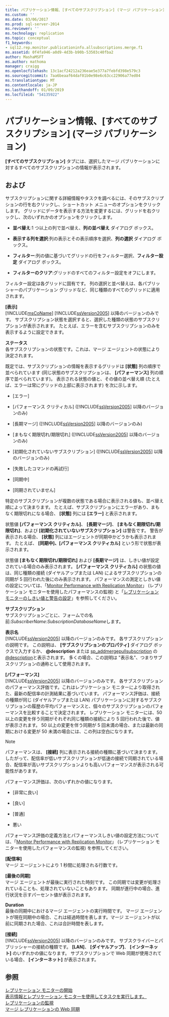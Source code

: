 ```yaml
---
title: パブリケーション情報、[すべてのサブスクリプション] (マージ パブリケーション) | Microsoft Docs
ms.custom: ''
ms.date: 03/06/2017
ms.prod: sql-server-2014
ms.reviewer: ''
ms.technology: replication
ms.topic: conceptual
f1_keywords:
- sql12.rep.monitor.publicationinfo.allsubscriptions.merge.f1
ms.assetid: 0f4fa946-a0d9-4d3b-b90b-53503c40fba2
author: MashaMSFT
ms.author: mathoma
manager: craigg
ms.openlocfilehash: 13c1acf24212a236eae5e377a7febfd398e579c3
ms.sourcegitcommit: 7aa6beaaf64daf01b0e98e6c63cc22906a77ed04
ms.translationtype: MT
ms.contentlocale: ja-JP
ms.lasthandoff: 01/09/2019
ms.locfileid: "54135922"
---
```

# <a name="publication-information-all-subscriptions-merge-publication"></a>パブリケーション情報、[すべてのサブスクリプション] (マージ パブリケーション)
  **[すべてのサブスクリプション]** タブには、選択したマージ パブリケーションに対するすべてのサブスクリプションの情報が表示されます。  
  
## <a name="options"></a>および  
 サブスクリプションに関する詳細情報やタスクを調べるには、そのサブスクリプションの行を右クリックし、ショートカット メニューのオプションをクリックします。 グリッドにデータを表示する方法を変更するには、グリッドを右クリックし、次のいずれかのオプションをクリックします。  
  
-   **並べ替え**:1 つ以上の列で並べ替え、**列の並べ替え** ダイアログ ボックス。  
  
-   **表示する列を選択**:列の表示とその表示順序を選択、**列の選択** ダイアログ ボックス。  
  
-   **フィルター**:列の値に基づいてグリッドの行をフィルター選択、**フィルター設定** ダイアログ ボックス。  
  
-   **フィルターのクリア**:グリッドのすべてのフィルター設定をオフにします。  
  
 フィルター設定は各グリッドに固有です。 列の選択と並べ替えは、各パブリッシャーのパブリケーション グリッドなど、同じ種類のすべてのグリッドに適用されます。  
  
 **[表示]**  
 [!INCLUDE[msCoName](../../includes/msconame-md.md)] [!INCLUDE[ssVersion2005](../../includes/ssversion2005-md.md)] 以降のバージョンのみです。 サブスクリプション状態を選択すると、選択した種類の状態のサブスクリプションが表示されます。 たとえば、エラーを含むサブスクリプションのみを表示するように設定できます。  
  
 **ステータス**  
 各サブスクリプションの状態です。これは、マージ エージェントの状態により決定されます。  
  
 既定では、サブスクリプションの情報を表示するグリッドは **[状態]** 列の順序で並べられています (同じ状態のサブスクリプションは、 **[パフォーマンス]** 列の順序で並べられています)。 表示される状態の値と、その値の並べ替え順 (たとえば、エラーは常にグリッドの上部に表示されます) を次に示します。  
  
-   [エラー]  
  
-   [パフォーマンス クリティカル] \([!INCLUDE[ssVersion2005](../../includes/ssversion2005-md.md)] 以降のバージョンのみ)  
  
-   [長期マージ] \([!INCLUDE[ssVersion2005](../../includes/ssversion2005-md.md)] 以降のバージョンのみ)  
  
-   [まもなく期限切れ/期限切れ] \([!INCLUDE[ssVersion2005](../../includes/ssversion2005-md.md)] 以降のバージョンのみ)  
  
-   [初期化されていないサブスクリプション] \([!INCLUDE[ssVersion2005](../../includes/ssversion2005-md.md)] 以降のバージョンのみ)  
  
-   [失敗したコマンドの再試行]  
  
-   [同期中]  
  
-   [同期されていません]  
  
 特定のサブスクリプションが複数の状態である場合に表示される値も、並べ替え順によって決まります。 たとえば、サブスクリプションにエラーがあり、まもなく期限切れになる場合、 **[状態]** 列には **[エラー]** と表示されます。  
  
 状態値 **[パフォーマンス クリティカル]**、 **[長期マージ]**、 **[まもなく期限切れ/期限切れ]**、および **[初期化されていないサブスクリプション]** は警告です。 警告が表示される場合、 **[状態]** 列にはエージェントが同期中かどうかも表示されます。 たとえば、 **[同期中]、[パフォーマンス クリティカル]** という形で状態が表示されます。  
  
 状態値 **[まもなく期限切れ/期限切れ]** および **[長期マージ]** は、しきい値が設定されている場合のみ表示されます。 **[パフォーマンス クリティカル]** の状態の値は、同じ種類の接続 (ダイヤルアップまたは LAN) によるサブスクリプションの同期が 5 回行われた後にのみ表示されます。 パフォーマンスの測定としきい値の設定については、「[Monitor Performance with Replication Monitor](monitor/monitor-performance-with-replication-monitor.md)」 (レプリケーション モニターを使用したパフォーマンスの監視) と「[レプリケーション モニターのしきい値と警告の設定](monitor/set-thresholds-and-warnings-in-replication-monitor.md)」を参照してください。  
  
 **サブスクリプション**  
 サブスクリプションごとに、フォームでの名前:*SubscriberName:SubscriptionDatabaseName*します。  
  
 **表示名**  
 [!INCLUDE[ssVersion2005](../../includes/ssversion2005-md.md)] 以降のバージョンのみです。 各サブスクリプションの説明です。 この説明は、 **[サブスクリプションのプロパティ]** ダイアログ ボックスで入力するか、 **@description** または [sp_addmergepullsubscription](/sql/relational-databases/system-stored-procedures/sp-addmergesubscription-transact-sql) の [@description](/sql/relational-databases/system-stored-procedures/sp-addmergepullsubscription-transact-sql)と表示されます。 多くの場合、この説明は "表示名"、つまりサブスクリプションの通称として使用されます。  
  
 **[パフォーマンス]**  
 [!INCLUDE[ssVersion2005](../../includes/ssversion2005-md.md)] 以降のバージョンのみです。 各サブスクリプションのパフォーマンス評価です。これはレプリケーション モニターにより取得された、最新の配信率の計測結果に基づいています。 パフォーマンス評価は、接続の種類が同じ (ダイヤルアップまたは LAN) パブリケーションに対するサブスクリプションの履歴の平均パフォーマンスと、個々のサブスクリプションのパフォーマンスを比較することで決定されます。 レプリケーション モニターには、50 以上の変更を伴う同期がそれぞれ同じ種類の接続により 5 回行われた後で、値が表示されます。 50 以上の変更を伴う同期が 5 回未満の場合、または最新の同期における変更が 50 未満の場合には、この列は空白になります。  
  
> [!NOTE]  
>  パフォーマンスは、 **[接続]** 列に表示される接続の種類に基づいて決まります。したがって、配信率が低いサブスクリプションが低速の接続で同期されている場合、配信率が高いサブスクリプションよりも高いパフォーマンスが表示される可能性があります。  
  
 パフォーマンス評価は、次のいずれかの値になります。  
  
-   [非常に良い]  
  
-   [良い]  
  
-   [普通]  
  
-   悪い  
  
 パフォーマンス評価の定義方法とパフォーマンスしきい値の設定方法については、「[Monitor Performance with Replication Monitor](monitor/monitor-performance-with-replication-monitor.md)」 (レプリケーション モニターを使用したパフォーマンスの監視) を参照してください。  
  
 **[配信率]**  
 マージ エージェントにより 1 秒間に処理される行数です。  
  
 **[最後の同期]**  
 マージ エージェントが最後に実行された時刻です。 この同期では変更が処理されていることも、処理されていないこともあります。 同期が進行中の場合、進行状況を示すパーセント値が表示されます。  
  
 **Duration**  
 最後の同期中におけるマージ エージェントの実行時間です。 マージ エージェントが現在同期中の場合、これは経過時間を表します。マージ エージェントが以前に同期された場合、これは合計時間を表します。  
  
 **[接続]**  
 [!INCLUDE[ssVersion2005](../../includes/ssversion2005-md.md)] 以降のバージョンのみです。 サブスクライバーとパブリッシャーの接続の種類です。 **[LAN]**、 **[ダイヤルアップ]**、 **[インターネット]** のいずれかの値になります。 サブスクリプションで Web 同期が使用されている場合、 **[インターネット]** が表示されます。  
  
## <a name="see-also"></a>参照  
 [レプリケーション モニターの開始](monitor/start-the-replication-monitor.md)   
 [表示情報とレプリケーション モニターを使用してタスクを実行します。](monitor/view-information-and-perform-tasks-replication-monitor.md)   
 [レプリケーションの監視](monitoring-replication.md)   
 [マージ レプリケーションの Web 同期](web-synchronization-for-merge-replication.md)  
  
  

